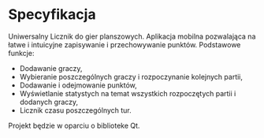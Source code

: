 

# Specyfikacja


Uniwersalny Licznik do gier planszowych.
Aplikacja mobilna pozwalająca na łatwe i intuicyjne zapisywanie i przechowywanie punktów.
Podstawowe funkcje:
- Dodawanie graczy,
- Wybieranie poszczególnych graczy i rozpoczynanie kolejnych partii,
- Dodawanie i odejmowanie punktów,
- Wyświetlanie statystych na temat wszystkich rozpoczętych partii i dodanych graczy,
- Licznik czasu poszczególnych tur.



Projekt będzie w oparciu o biblioteke Qt.

